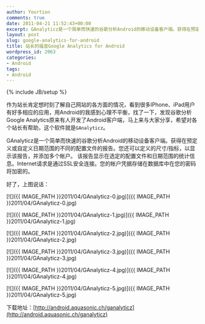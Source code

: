 ```yaml
---
author: Yourtion
comments: true
date: 2011-04-21 11:52:43+00:00
excerpt: GAnalyticz是一个简单而快速的谷歌分析Android的移动设备客户端。获得在预定义或自定义日期范围的不同的配置文件的报告。您还可以定义的尺寸/指标，以显示该报告，并添加多个帐户。该报告显示在选定的配置文件和日期范围的统计信息。Internet请求是通过SSL安全连接。您的帐户凭据存储在数据库中在您的密码将加密的。
layout: post
slug: google-analytics-for-android
title: 站长的福音Google Analytics for Android
wordpress_id: 2063
categories:
- Android
tags:
- Android
---
```

{% include JB/setup %}

作为站长肯定想时刻了解自己网站的各方面的情况，看到很多IPhone、iPad用户有好多相应的应用，用Android的我感到心理不平衡，找了一下，发现谷歌分析Google Analytics原来有人开发了Android客户端，马上来与大家分享，希望对各个站长有帮助，这个软件就是```GAnalyticz```。

GAnalyticz是一个简单而快速的谷歌分析Android的移动设备客户端。获得在预定义或自定义日期范围的不同的配置文件的报告。您还可以定义的尺寸/指标，以显示该报告，并添加多个帐户。
该报告显示在选定的配置文件和日期范围的统计信息。Internet请求是通过SSL安全连接。您的帐户凭据存储在数据库中在您的密码将加密的。

好了，上图说话：

[![]({{ IMAGE_PATH }}2011/04/GAnalyticz-0.jpg)]({{ IMAGE_PATH }}2011/04/GAnalyticz-0.jpg)

[![]({{ IMAGE_PATH }}2011/04/GAnalyticz-1.jpg)]({{ IMAGE_PATH }}2011/04/GAnalyticz-1.jpg)

[![]({{ IMAGE_PATH }}2011/04/GAnalyticz-2.jpg)]({{ IMAGE_PATH }}2011/04/GAnalyticz-2.jpg)

[![]({{ IMAGE_PATH }}2011/04/GAnalyticz-3.jpg)]({{ IMAGE_PATH }}2011/04/GAnalyticz-3.jpg)

[![]({{ IMAGE_PATH }}2011/04/GAnalyticz-4.jpg)]({{ IMAGE_PATH }}2011/04/GAnalyticz-4.jpg)

[![]({{ IMAGE_PATH }}2011/04/GAnalyticz-5.jpg)]({{ IMAGE_PATH }}2011/04/GAnalyticz-5.jpg)

下载地址：[http://android.aquasonic.ch/ganalyticz](http://android.aquasonic.ch/ganalyticz)


